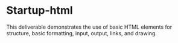 # Startup-html

This deliverable demonstrates the use of basic HTML elements for structure, basic formatting, input, output, links, and drawing.

